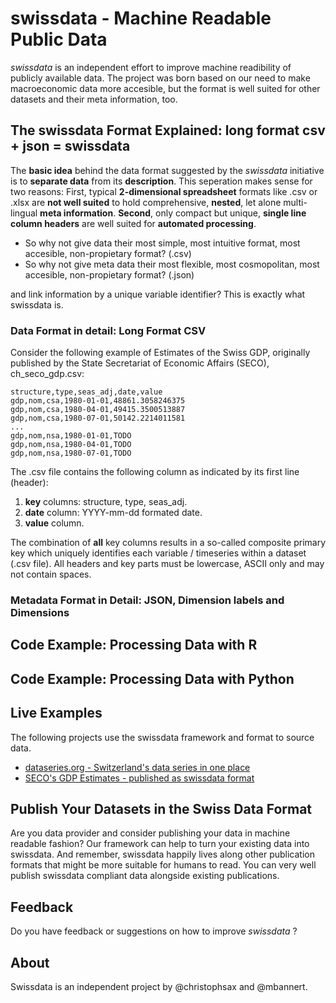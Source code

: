 # swissdata - Machine Readable Public Data

*swissdata* is an independent effort to improve machine readibility of publicly available data. The project was born based on our need to make macroeconomic data more accesible, but the format is well suited for other datasets and their meta information, too. 

## The swissdata Format Explained: long format csv + json = swissdata

The **basic idea** behind the data format suggested by the *swissdata* initiative is to **separate data**
from its **description**. This seperation makes sense for two reasons: First, typical **2-dimensional spreadsheet** formats like .csv or .xlsx are **not well suited** to hold comprehensive, **nested**, let alone multi-lingual **meta information**. **Second**, only compact but unique, **single line column headers** are well suited for **automated processing**.  

- So why not give data their most simple, most intuitive format, most accesible, non-propietary format? (.csv)
- So why not give meta data their most flexible, most cosmopolitan, most accesible, non-propietary format? (.json)

and link information by a unique variable identifier? This is exactly what swissdata is. 

### Data Format in detail: Long Format CSV

Consider the following example of Estimates of the Swiss GDP, originally published by the State Secretariat of Economic Affairs (SECO), ch_seco_gdp.csv:

```
structure,type,seas_adj,date,value
gdp,nom,csa,1980-01-01,48861.3058246375
gdp,nom,csa,1980-04-01,49415.3500513887
gdp,nom,csa,1980-07-01,50142.2214011581
...
gdp,nom,nsa,1980-01-01,TODO
gdp,nom,nsa,1980-04-01,TODO
gdp,nom,nsa,1980-07-01,TODO

```

The .csv file contains the following column as indicated by its first line (header):

1. **key** columns: structure, type, seas_adj.
2. **date** column: YYYY-mm-dd formated date.
3. **value** column.

The combination of **all** key columns results in a so-called composite primary key which uniquely 
identifies each variable / timeseries within a dataset (.csv file). All headers and key parts must be lowercase, ASCII only and may not contain spaces. 

### Metadata Format in Detail: JSON, Dimension labels and Dimensions


## Code Example: Processing Data with R

## Code Example: Processing Data with Python




## Live Examples

The following projects use the swissdata framework and format to source data.

- [dataseries.org - Switzerland's data series in one place](http://www.dataseries.org/)
- [SECO's GDP Estimates - published as swissdata format]()

## Publish Your Datasets in the Swiss Data Format

Are you data provider and consider publishing your data in machine readable fashion? 
Our framework can help to turn your existing data into swissdata. And remember, swissdata happily 
lives along other publication formats that might be more suitable for humans to read.
You can very well publish swissdata compliant data alongside existing publications. 

## Feedback 
Do you have feedback or suggestions on how to improve *swissdata* ? 



## About 

Swissdata is an independent project by @christophsax and @mbannert. 

